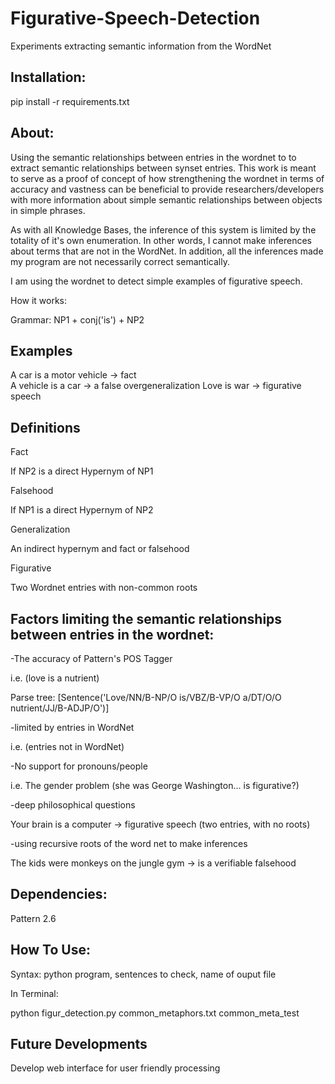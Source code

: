 # Figurative-Speech-Detection
Experiments extracting semantic information from the WordNet


Installation: 
-------------- 

pip install -r requirements.txt 

About: 
--------------
Using the semantic relationships between entries in the wordnet to 
to extract semantic relationships between synset entries. This work is meant to
serve as a proof of concept of how strengthening the wordnet in terms  of accuracy 
and vastness can be beneficial to provide researchers/developers with more 
information about simple semantic relationships between objects in simple phrases.

As with all Knowledge Bases, the inference of this system is limited by the 
totality of it's own enumeration. In other words, I cannot make inferences about 
terms that are not in the WordNet. In addition, all the inferences made my program are 
not necessarily correct semantically.

I am using the wordnet to detect simple examples of 
figurative speech. 

How it works:

Grammar: NP1 + conj('is') + NP2 

Examples 
----------


A car is a motor vehicle  -> fact   
A vehicle is a car  -> a false overgeneralization 
Love is war -> figurative speech



Definitions 
--------------

Fact 

If NP2 is a direct Hypernym of NP1

Falsehood 

If NP1 is a direct Hypernym of NP2

Generalization 

An indirect hypernym and fact or falsehood 

Figurative 

Two Wordnet entries with non-common roots 


Factors limiting the  semantic relationships between entries in the wordnet: 
---------------------------------------

-The accuracy of Pattern's POS Tagger   

i.e. (love is a nutrient) 

Parse tree: [Sentence('Love/NN/B-NP/O is/VBZ/B-VP/O a/DT/O/O nutrient/JJ/B-ADJP/O')]

-limited by entries in WordNet 

i.e. (entries not in WordNet)

-No support for pronouns/people 

i.e. The gender problem (she was George Washington... is figurative?)


-deep philosophical questions 

Your brain is a computer
 -> figurative speech (two entries, with no roots) 

-using recursive roots of the word net to make inferences 
 
The kids were monkeys on the jungle gym
 -> is a verifiable falsehood
 


Dependencies: 
--------------------
 
Pattern 2.6


How To Use:
-------------------- 

Syntax:  python program, sentences to check, name of ouput file

In Terminal:

python figur_detection.py common_metaphors.txt common_meta_test  



Future Developments 
--------------------- 

Develop web interface for user friendly processing  
